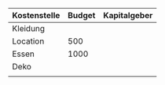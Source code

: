 | Kostenstelle | Budget | Kapitalgeber |
| ------------ | ------ | ------------ |
| Kleidung     |        |              |
| Location     | 500    |              |
| Essen        | 1000   |              |
| Deko         |        |              |
|              |        |              |